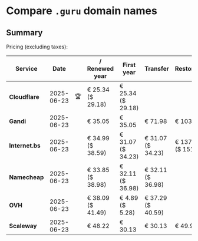 # Compare `.guru` domain names

## Summary

Pricing (excluding taxes):

| Service | Date |  | / Renewed year | First year | Transfer | Restoration |
|--|--|--|--|--|--|--|
| **Cloudflare** | 2025-06-23 | 🏆 | € 25.34<br>($ 29.18) | € 25.34<br>($ 29.18) |  |  |
| **Gandi** | 2025-06-23 |  | € 35.05 | € 35.05 | € 71.98 | € 103.13 |
| **Internet.bs** | 2025-06-23 |  | € 34.99<br>($ 38.59) | € 31.07<br>($ 34.23) | € 31.07<br>($ 34.23) | € 137.75<br>($ 151.79) |
| **Namecheap** | 2025-06-23 |  | € 33.85<br>($ 38.98) | € 32.11<br>($ 36.98) | € 32.11<br>($ 36.98) |  |
| **OVH** | 2025-06-23 |  | € 38.09<br>($ 41.49) | € 4.89<br>($ 5.28) | € 37.29<br>($ 40.59) |  |
| **Scaleway** | 2025-06-23 |  | € 48.22 | € 30.13 | € 30.13 | € 49.99 |
